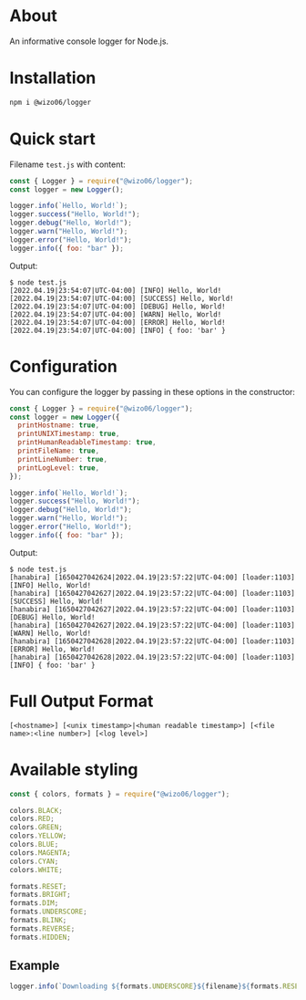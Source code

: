 # About

An informative console logger for Node.js.

# Installation

```bash
npm i @wizo06/logger
```

# Quick start

Filename `test.js` with content:

```js
const { Logger } = require("@wizo06/logger");
const logger = new Logger();

logger.info(`Hello, World!`);
logger.success("Hello, World!");
logger.debug("Hello, World!");
logger.warn("Hello, World!");
logger.error("Hello, World!");
logger.info({ foo: "bar" });
```

Output:

```console
$ node test.js
[2022.04.19|23:54:07|UTC-04:00] [INFO] Hello, World!
[2022.04.19|23:54:07|UTC-04:00] [SUCCESS] Hello, World!
[2022.04.19|23:54:07|UTC-04:00] [DEBUG] Hello, World!
[2022.04.19|23:54:07|UTC-04:00] [WARN] Hello, World!
[2022.04.19|23:54:07|UTC-04:00] [ERROR] Hello, World!
[2022.04.19|23:54:07|UTC-04:00] [INFO] { foo: 'bar' }
```

# Configuration

You can configure the logger by passing in these options in the constructor:

```js
const { Logger } = require("@wizo06/logger");
const logger = new Logger({
  printHostname: true,
  printUNIXTimestamp: true,
  printHumanReadableTimestamp: true,
  printFileName: true,
  printLineNumber: true,
  printLogLevel: true,
});

logger.info(`Hello, World!`);
logger.success("Hello, World!");
logger.debug("Hello, World!");
logger.warn("Hello, World!");
logger.error("Hello, World!");
logger.info({ foo: "bar" });
```

Output:

```console
$ node test.js
[hanabira] [1650427042624|2022.04.19|23:57:22|UTC-04:00] [loader:1103] [INFO] Hello, World!
[hanabira] [1650427042627|2022.04.19|23:57:22|UTC-04:00] [loader:1103] [SUCCESS] Hello, World!
[hanabira] [1650427042627|2022.04.19|23:57:22|UTC-04:00] [loader:1103] [DEBUG] Hello, World!
[hanabira] [1650427042627|2022.04.19|23:57:22|UTC-04:00] [loader:1103] [WARN] Hello, World!
[hanabira] [1650427042628|2022.04.19|23:57:22|UTC-04:00] [loader:1103] [ERROR] Hello, World!
[hanabira] [1650427042628|2022.04.19|23:57:22|UTC-04:00] [loader:1103] [INFO] { foo: 'bar' }
```

# Full Output Format

```
[<hostname>] [<unix timestamp>|<human readable timestamp>] [<file name>:<line number>] [<log level>]
```

# Available styling

```js
const { colors, formats } = require("@wizo06/logger");

colors.BLACK;
colors.RED;
colors.GREEN;
colors.YELLOW;
colors.BLUE;
colors.MAGENTA;
colors.CYAN;
colors.WHITE;

formats.RESET;
formats.BRIGHT;
formats.DIM;
formats.UNDERSCORE;
formats.BLINK;
formats.REVERSE;
formats.HIDDEN;
```

## Example

```js
logger.info(`Downloading ${formats.UNDERSCORE}${filename}${formats.RESET}`);
```
